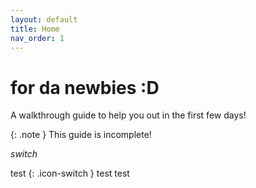 ```yaml
---
layout: default
title: Home
nav_order: 1
---
```


# for da newbies :D
A walkthrough guide to help you out in the first few days!

{: .note }
This guide is incomplete!

<i class="icon-switch">switch</i>

test
{: .icon-switch } test
test